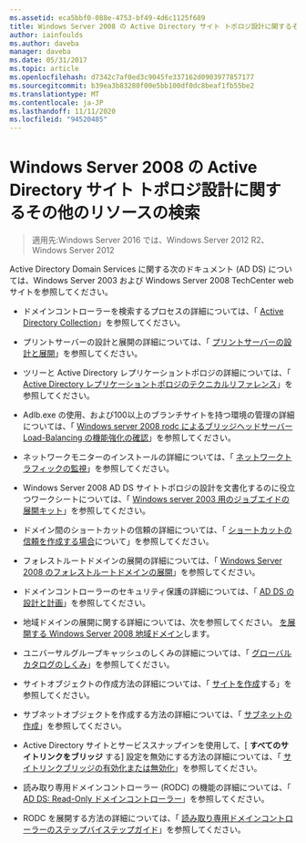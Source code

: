 ```yaml
---
ms.assetid: eca5bbf0-088e-4753-bf49-4d6c1125f689
title: Windows Server 2008 の Active Directory サイト トポロジ設計に関するその他のリソースの検索
author: iainfoulds
ms.author: daveba
manager: daveba
ms.date: 05/31/2017
ms.topic: article
ms.openlocfilehash: d7342c7af0ed3c9045fe337162d0903977857177
ms.sourcegitcommit: b39ea3b83280f00e5bb100df0dc8beaf1fb55be2
ms.translationtype: MT
ms.contentlocale: ja-JP
ms.lasthandoff: 11/11/2020
ms.locfileid: "94520485"
---
```

# <a name="finding-additional-resources-for-windows-server-2008-active-directory-site-topology-design"></a>Windows Server 2008 の Active Directory サイト トポロジ設計に関するその他のリソースの検索

> 適用先:Windows Server 2016 では、Windows Server 2012 R2、Windows Server 2012

Active Directory Domain Services に関する次のドキュメント (AD DS) については、Windows Server 2003 および Windows Server 2008 TechCenter web サイトを参照してください。

- ドメインコントローラーを検索するプロセスの詳細については、「 [Active Directory Collection](/previous-versions/windows/it-pro/windows-server-2003/cc780036(v=ws.10))」を参照してください。

- プリントサーバーの設計と展開の詳細については、「 [プリントサーバーの設計と展開](/previous-versions/windows/it-pro/windows-server-2003/cc785842(v=ws.10))」を参照してください。

- ツリーと Active Directory レプリケーショントポロジの詳細については、「 [Active Directory レプリケーショントポロジのテクニカルリファレンス](/previous-versions/windows/it-pro/windows-server-2003/cc755326(v=ws.10))」を参照してください。

- Adlb.exe の使用、および100以上のブランチサイトを持つ環境の管理の詳細については、「 [Windows server 2008 rodc によるブリッジヘッドサーバー Load-Balancing の機能強化の確認](/previous-versions/windows/it-pro/windows-server-2008-r2-and-2008/dd735927(v%3dws.10))」を参照してください。

- ネットワークモニターのインストールの詳細については、「 [ネットワークトラフィックの監視](/previous-versions/windows/it-pro/windows-server-2003/cc783075(v=ws.10))」を参照してください。

- Windows Server 2008 AD DS サイトトポロジの設計を文書化するのに役立つワークシートについては、「 [Windows server 2003 用のジョブエイドの展開キット](https://microsoft.com/download/details.aspx?id=9608)」を参照してください。

- ドメイン間のショートカットの信頼の詳細については、「 [ショートカットの信頼を作成する場合](/previous-versions/windows/it-pro/windows-server-2008-r2-and-2008/cc754538(v=ws.11))について」を参照してください。

- フォレストルートドメインの展開の詳細については、「 [Windows Server 2008 のフォレストルートドメインの展開](/previous-versions/windows/it-pro/windows-server-2008-r2-and-2008/cc731174(v=ws.10))」を参照してください。

- ドメインコントローラーのセキュリティ保護の詳細については、「 [AD DS の設計と計画](./ad-ds-design-and-planning.md)」を参照してください。

- 地域ドメインの展開に関する詳細については、次を参照してください。 [を展開する Windows Server 2008 地域ドメイン](/previous-versions/windows/it-pro/windows-server-2008-r2-and-2008/cc755118(v=ws.10))します。

- ユニバーサルグループキャッシュのしくみの詳細については、「 [グローバルカタログのしくみ](/previous-versions/windows/it-pro/windows-server-2003/cc737410(v=ws.10))」を参照してください。

- サイトオブジェクトの作成方法の詳細については、「 [サイトを作成](/previous-versions/windows/it-pro/windows-server-2008-r2-and-2008/cc772304(v=ws.11))する」を参照してください。

- サブネットオブジェクトを作成する方法の詳細については、「 [サブネットの作成](/previous-versions/windows/it-pro/windows-server-2008-r2-and-2008/cc770372(v=ws.11))」を参照してください。

- Active Directory サイトとサービススナップインを使用して、[ **すべてのサイトリンクをブリッジ** する] 設定を無効にする方法の詳細については、「 [サイトリンクブリッジの有効化または無効化](/previous-versions/windows/it-pro/windows-server-2003/cc738789(v=ws.10))」を参照してください。

- 読み取り専用ドメインコントローラー (RODC) の機能の詳細については、「 [AD DS: Read-Only ドメインコントローラー](/previous-versions/windows/it-pro/windows-server-2008-r2-and-2008/cc732801(v=ws.10))」を参照してください。

- RODC を展開する方法の詳細については、「 [読み取り専用ドメインコントローラーのステップバイステップガイド](/previous-versions/windows/it-pro/windows-server-2008-r2-and-2008/cc772234(v=ws.10))」を参照してください。
